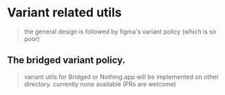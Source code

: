 # Variant related utils

> the general design is followed by figma's variant policy (which is so poor)

## The bridged variant policy.

> variant utils for Bridged or Nothing.app will be implemented on other directory. currently none available (PRs are welcome)

